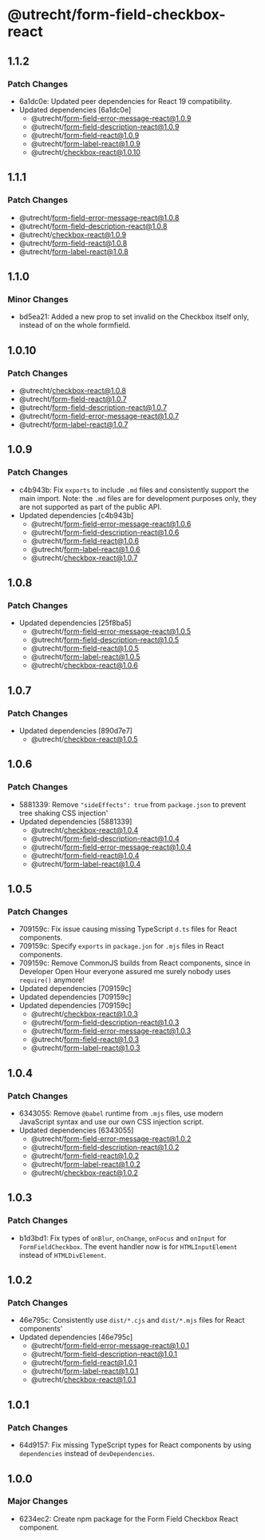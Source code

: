 # @utrecht/form-field-checkbox-react

## 1.1.2

### Patch Changes

- 6a1dc0e: Updated peer dependencies for React 19 compatibility.
- Updated dependencies [6a1dc0e]
  - @utrecht/form-field-error-message-react@1.0.9
  - @utrecht/form-field-description-react@1.0.9
  - @utrecht/form-field-react@1.0.9
  - @utrecht/form-label-react@1.0.9
  - @utrecht/checkbox-react@1.0.10

## 1.1.1

### Patch Changes

- @utrecht/form-field-error-message-react@1.0.8
- @utrecht/form-field-description-react@1.0.8
- @utrecht/checkbox-react@1.0.9
- @utrecht/form-field-react@1.0.8
- @utrecht/form-label-react@1.0.8

## 1.1.0

### Minor Changes

- bd5ea21: Added a new prop to set invalid on the Checkbox itself only, instead of on the whole formfield.

## 1.0.10

### Patch Changes

- @utrecht/checkbox-react@1.0.8
- @utrecht/form-field-react@1.0.7
- @utrecht/form-field-description-react@1.0.7
- @utrecht/form-field-error-message-react@1.0.7
- @utrecht/form-label-react@1.0.7

## 1.0.9

### Patch Changes

- c4b943b: Fix `exports` to include `.md` files and consistently support the main import.
  Note: the `.md` files are for development purposes only, they are not supported as part of the public API.
- Updated dependencies [c4b943b]
  - @utrecht/form-field-error-message-react@1.0.6
  - @utrecht/form-field-description-react@1.0.6
  - @utrecht/form-field-react@1.0.6
  - @utrecht/form-label-react@1.0.6
  - @utrecht/checkbox-react@1.0.7

## 1.0.8

### Patch Changes

- Updated dependencies [25f8ba5]
  - @utrecht/form-field-error-message-react@1.0.5
  - @utrecht/form-field-description-react@1.0.5
  - @utrecht/form-field-react@1.0.5
  - @utrecht/form-label-react@1.0.5
  - @utrecht/checkbox-react@1.0.6

## 1.0.7

### Patch Changes

- Updated dependencies [890d7e7]
  - @utrecht/checkbox-react@1.0.5

## 1.0.6

### Patch Changes

- 5881339: Remove `"sideEffects": true` from `package.json` to prevent tree shaking CSS injection'
- Updated dependencies [5881339]
  - @utrecht/checkbox-react@1.0.4
  - @utrecht/form-field-description-react@1.0.4
  - @utrecht/form-field-error-message-react@1.0.4
  - @utrecht/form-field-react@1.0.4
  - @utrecht/form-label-react@1.0.4

## 1.0.5

### Patch Changes

- 709159c: Fix issue causing missing TypeScript `d.ts` files for React components.
- 709159c: Specify `exports` in `package.jon` for `.mjs` files in React components.
- 709159c: Remove CommonJS builds from React components, since in Developer Open Hour everyone assured me surely nobody uses `require()` anymore!
- Updated dependencies [709159c]
- Updated dependencies [709159c]
- Updated dependencies [709159c]
  - @utrecht/checkbox-react@1.0.3
  - @utrecht/form-field-description-react@1.0.3
  - @utrecht/form-field-error-message-react@1.0.3
  - @utrecht/form-field-react@1.0.3
  - @utrecht/form-label-react@1.0.3

## 1.0.4

### Patch Changes

- 6343055: Remove `@babel` runtime from `.mjs` files, use modern JavaScript syntax and use our own CSS injection script.
- Updated dependencies [6343055]
  - @utrecht/form-field-error-message-react@1.0.2
  - @utrecht/form-field-description-react@1.0.2
  - @utrecht/form-field-react@1.0.2
  - @utrecht/form-label-react@1.0.2
  - @utrecht/checkbox-react@1.0.2

## 1.0.3

### Patch Changes

- b1d3bd1: Fix types of `onBlur`, `onChange`, `onFocus` and `onInput` for `FormFieldCheckbox`. The event handler now is for `HTMLInputElement` instead of `HTMLDivElement`.

## 1.0.2

### Patch Changes

- 46e795c: Consistently use `dist/*.cjs` and `dist/*.mjs` files for React components'
- Updated dependencies [46e795c]
  - @utrecht/form-field-error-message-react@1.0.1
  - @utrecht/form-field-description-react@1.0.1
  - @utrecht/form-field-react@1.0.1
  - @utrecht/form-label-react@1.0.1
  - @utrecht/checkbox-react@1.0.1

## 1.0.1

### Patch Changes

- 64d9157: Fix missing TypeScript types for React components by using `dependencies` instead of `devDependencies`.

## 1.0.0

### Major Changes

- 6234ec2: Create npm package for the Form Field Checkbox React component.
